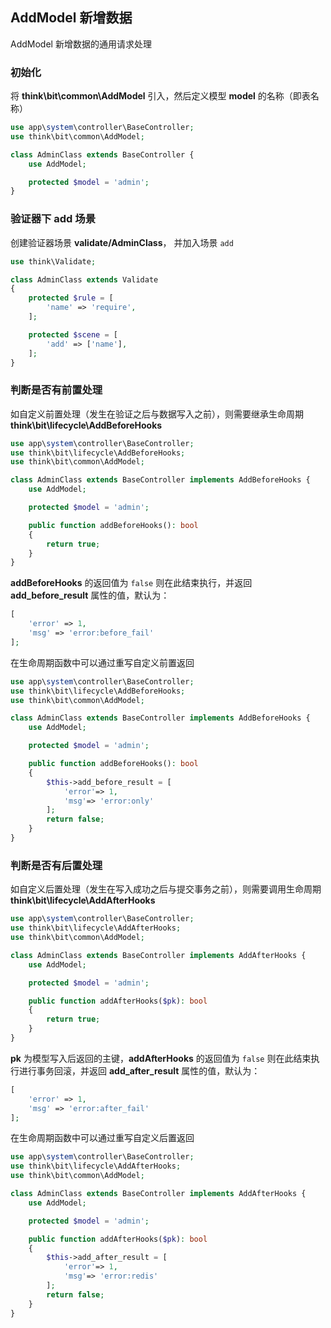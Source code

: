 ## AddModel 新增数据

AddModel 新增数据的通用请求处理

### 初始化

将 **think\bit\common\AddModel** 引入，然后定义模型 **model** 的名称（即表名称）

```php
use app\system\controller\BaseController;
use think\bit\common\AddModel;

class AdminClass extends BaseController {
    use AddModel;

    protected $model = 'admin';
}
```

### 验证器下 add 场景

创建验证器场景 **validate/AdminClass**， 并加入场景 `add`

```php
use think\Validate;

class AdminClass extends Validate
{
    protected $rule = [
        'name' => 'require',
    ];

    protected $scene = [
        'add' => ['name'],
    ];
}
```

### 判断是否有前置处理

如自定义前置处理（发生在验证之后与数据写入之前），则需要继承生命周期 **think\bit\lifecycle\AddBeforeHooks**

```php
use app\system\controller\BaseController;
use think\bit\lifecycle\AddBeforeHooks;
use think\bit\common\AddModel;

class AdminClass extends BaseController implements AddBeforeHooks {
    use AddModel;

    protected $model = 'admin';

    public function addBeforeHooks(): bool 
    {
        return true;
    }
}
```

**addBeforeHooks** 的返回值为 `false` 则在此结束执行，并返回 **add_before_result** 属性的值，默认为：

```php
[
    'error' => 1,
    'msg' => 'error:before_fail'
];
```

在生命周期函数中可以通过重写自定义前置返回

```php
use app\system\controller\BaseController;
use think\bit\lifecycle\AddBeforeHooks;
use think\bit\common\AddModel;

class AdminClass extends BaseController implements AddBeforeHooks {
    use AddModel;

    protected $model = 'admin';

    public function addBeforeHooks(): bool
    {
        $this->add_before_result = [
            'error'=> 1,
            'msg'=> 'error:only'
        ];
        return false;
    }
}
```

### 判断是否有后置处理

如自定义后置处理（发生在写入成功之后与提交事务之前），则需要调用生命周期 **think\bit\lifecycle\AddAfterHooks**

```php
use app\system\controller\BaseController;
use think\bit\lifecycle\AddAfterHooks;
use think\bit\common\AddModel;

class AdminClass extends BaseController implements AddAfterHooks {
    use AddModel;

    protected $model = 'admin';

    public function addAfterHooks($pk): bool
    {
        return true;
    }
}
```

**pk** 为模型写入后返回的主键，**addAfterHooks** 的返回值为 `false` 则在此结束执行进行事务回滚，并返回 **add_after_result** 属性的值，默认为：

```php
[
    'error' => 1,
    'msg' => 'error:after_fail'
];
```

在生命周期函数中可以通过重写自定义后置返回

```php
use app\system\controller\BaseController;
use think\bit\lifecycle\AddAfterHooks;
use think\bit\common\AddModel;

class AdminClass extends BaseController implements AddAfterHooks {
    use AddModel;

    protected $model = 'admin';

    public function addAfterHooks($pk): bool
    {
        $this->add_after_result = [
            'error'=> 1,
            'msg'=> 'error:redis'
        ];
        return false;
    }
}
```